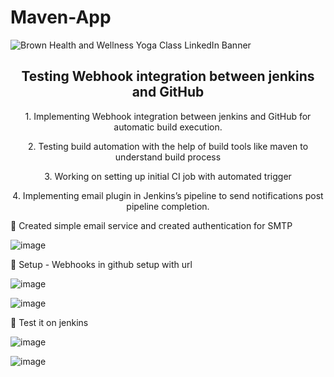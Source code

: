 # Maven-App 
![Brown Health and Wellness Yoga Class LinkedIn Banner](https://user-images.githubusercontent.com/63836841/118343784-e9109800-b4f8-11eb-8a32-0912d9a3e33a.png)


<h2 align="center">Testing Webhook integration between jenkins and GitHub </h2>


<p align="center">	1.  Implementing Webhook integration between jenkins and GitHub for automatic build execution.</p>
<p align="center">	2.	Testing build automation with the help of build tools like maven to understand build process</p>
<p align="center">	3.	Working on setting up initial CI job with automated trigger</p>
<p align="center">	4.  Implementing email plugin in Jenkins’s pipeline to send notifications post pipeline completion.</p>

🔴  Created simple email service and created authentication for SMTP   

![image](https://user-images.githubusercontent.com/63836841/118343809-165d4600-b4f9-11eb-9130-d4cf50129791.png)


🔴  Setup - Webhooks in github setup with url

![image](https://user-images.githubusercontent.com/63836841/118343847-4b699880-b4f9-11eb-9e26-7e806ca16e71.png)

![image](https://user-images.githubusercontent.com/63836841/118343879-6e944800-b4f9-11eb-92f3-7592372e5204.png)

🔴 Test it on jenkins 


![image](https://user-images.githubusercontent.com/63836841/118343902-9388bb00-b4f9-11eb-996d-19d64b9b04eb.png)


![image](https://user-images.githubusercontent.com/63836841/118343894-8c61ad00-b4f9-11eb-9f98-70884e83c156.png)
